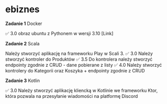 # ebiznes

**Zadanie 1** Docker

:white_check_mark: 3.0 obraz ubuntu z Pythonem w wersji 3.10
[Link] 


**Zadanie 2** Scala

Należy stworzyć aplikację na frameworku Play w Scali 3. 
:white_check_mark: 3.0 Należy stworzyć kontroler do Produktów
:white_check_mark: 3.5 Do kontrolera należy stworzyć endpointy zgodnie z CRUD - dane pobierane z listy
:white_check_mark: 4.0 Należy stworzyć kontrolery do Kategorii oraz Koszyka + endpointy zgodnie z CRUD


**Zadanie 3** Kotlin

:white_check_mark: 3.0 Należy stworzyć aplikację kliencką w Kotlinie we frameworku Ktor, która pozwala na przesyłanie wiadomości na platformę Discord
